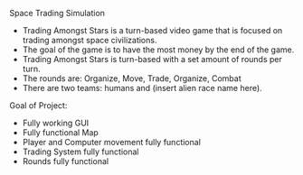 Space Trading Simulation

* Trading Amongst Stars is a turn-based video game that is focused on trading amongst space civilizations. 
* The goal of the game is to have the most money by the end of the game. 
* Trading Amongst Stars is turn-based with a set amount of rounds per turn.
* The rounds are: Organize, Move, Trade, Organize, Combat
* There are two teams: humans and (insert alien race name here).

Goal of Project:
* Fully working GUI
* Fully functional Map
* Player and Computer movement fully functional
* Trading System fully functional
* Rounds fully functional
